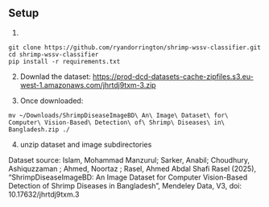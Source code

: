 ## Setup
1. 
```
git clone https://github.com/ryandorrington/shrimp-wssv-classifier.git
cd shrimp-wssv-classifier
pip install -r requirements.txt
```

2. Downlad the dataset: https://prod-dcd-datasets-cache-zipfiles.s3.eu-west-1.amazonaws.com/jhrtdj9txm-3.zip
 
3. Once downloaded:
```
mv ~/Downloads/ShrimpDiseaseImageBD\ An\ Image\ Dataset\ for\ Computer\ Vision-Based\ Detection\ of\ Shrimp\ Diseases\ in\ Bangladesh.zip ./
```

4. unzip dataset and image subdirectories





Dataset source: Islam, Mohammad Manzurul; Sarker, Anabil; Choudhury, Ashiquzzaman ; Ahmed, Noortaz ; Rasel, Ahmed Abdal Shafi Rasel (2025), “ShrimpDiseaseImageBD: An Image Dataset for Computer Vision-Based Detection of Shrimp Diseases in Bangladesh”, Mendeley Data, V3, doi: 10.17632/jhrtdj9txm.3
